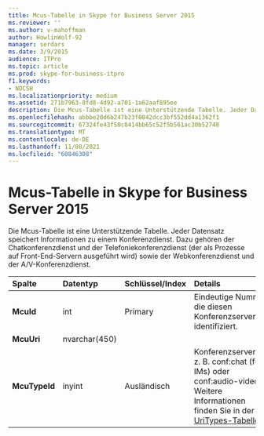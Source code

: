 ```yaml
---
title: Mcus-Tabelle in Skype for Business Server 2015
ms.reviewer: ''
ms.author: v-mahoffman
author: HowlinWolf-92
manager: serdars
ms.date: 3/9/2015
audience: ITPro
ms.topic: article
ms.prod: skype-for-business-itpro
f1.keywords:
- NOCSH
ms.localizationpriority: medium
ms.assetid: 271b7963-8fd8-4d92-a701-1a62aaf895ee
description: Die Mcus-Tabelle ist eine Unterstützende Tabelle. Jeder Datensatz speichert Informationen zu einem Konferenzdienst. Dazu gehören der Chatkonferenzdienst und der Telefoniekonferenzdienst (der als Prozesse auf Front-End-Servern ausgeführt wird) sowie der Webkonferenzdienst und der A/V-Konferenzdienst.
ms.openlocfilehash: abbbe20d6b247b23f0042dcc3bf552dd4a1362f1
ms.sourcegitcommit: 67324fe43f50c8414bb65c52f5b561ac30b52748
ms.translationtype: MT
ms.contentlocale: de-DE
ms.lasthandoff: 11/08/2021
ms.locfileid: "60846308"
---
```

# <a name="mcus-table-in-skype-for-business-server-2015"></a>Mcus-Tabelle in Skype for Business Server 2015
 
Die Mcus-Tabelle ist eine Unterstützende Tabelle. Jeder Datensatz speichert Informationen zu einem Konferenzdienst. Dazu gehören der Chatkonferenzdienst und der Telefoniekonferenzdienst (der als Prozesse auf Front-End-Servern ausgeführt wird) sowie der Webkonferenzdienst und der A/V-Konferenzdienst. 
  
|**Spalte**|**Datentyp**|**Schlüssel/Index**|**Details**|
|:-----|:-----|:-----|:-----|
|**McuId** <br/> |int  <br/> |Primary  <br/> |Eindeutige Nummer, die diesen Konferenzserver identifiziert.  <br/> |
|**McuUri** <br/> |nvarchar(450)  <br/> | <br/> | <br/> |
|**McuTypeId** <br/> |inyint  <br/> | Ausländisch <br/> |Konferenzservertyp, z. B. conf:chat (für IMs) oder conf:audio-video. Weitere Informationen finden Sie in der [UriTypes-Tabelle.](uritypes.md) <br/> |
   

